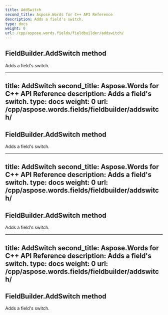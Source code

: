 ```yaml
---
title: AddSwitch
second_title: Aspose.Words for C++ API Reference
description: Adds a field's switch. 
type: docs
weight: 0
url: /cpp/aspose.words.fields/fieldbuilder/addswitch/
---
```

## FieldBuilder.AddSwitch method


Adds a field's switch. 

---
title: AddSwitch
second_title: Aspose.Words for C++ API Reference
description: Adds a field's switch. 
type: docs
weight: 0
url: /cpp/aspose.words.fields/fieldbuilder/addswitch/
---
## FieldBuilder.AddSwitch method


Adds a field's switch. 

---
title: AddSwitch
second_title: Aspose.Words for C++ API Reference
description: Adds a field's switch. 
type: docs
weight: 0
url: /cpp/aspose.words.fields/fieldbuilder/addswitch/
---
## FieldBuilder.AddSwitch method


Adds a field's switch. 

---
title: AddSwitch
second_title: Aspose.Words for C++ API Reference
description: Adds a field's switch. 
type: docs
weight: 0
url: /cpp/aspose.words.fields/fieldbuilder/addswitch/
---
## FieldBuilder.AddSwitch method


Adds a field's switch. 

